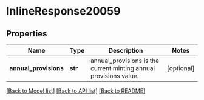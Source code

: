 # InlineResponse20059

## Properties
Name | Type | Description | Notes
------------ | ------------- | ------------- | -------------
**annual_provisions** | **str** | annual_provisions is the current minting annual provisions value. | [optional] 

[[Back to Model list]](../README.md#documentation-for-models) [[Back to API list]](../README.md#documentation-for-api-endpoints) [[Back to README]](../README.md)


